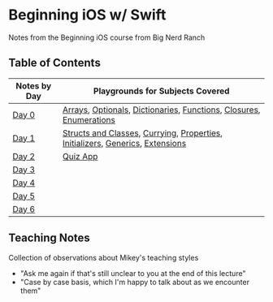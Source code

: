 # Beginning iOS w/ Swift

Notes from the Beginning iOS course from Big Nerd Ranch

## Table of Contents

|  Notes by Day | Playgrounds for Subjects Covered  |
|---|---|
| [Day 0](./day-0.md)  | [Arrays](./arrays.playground/section-1.swift), [Optionals](./optionals.playground/section-1.swift), [Dictionaries](./dictionaries.playground/section-1.swift), [Functions](./functions.playground/section-1.swift), [Closures](./closures.playground/section-1.swift), [Enumerations](./enumerations.playground/section-1.swift) |
|[Day 1](./day-1.md)| [Structs and Classes](./structsandclasses.playground/section-1.swift), [Currying](./currying.playground/section-1.swift), [Properties](./properties.swift), [Initializers](./initializers.swift), [Generics](./generics.swift), [Extensions](./extensions.swift)   |
|[Day 2](./day-2.md)|[Quiz App](./Quiz)|
|[Day 3](./day-3.md)||
|[Day 4](./day-4.md)||
|[Day 5](./day-5.md)||
|[Day 6](./day-6.md)||

## Teaching Notes
Collection of observations about Mikey's teaching styles

- "Ask me again if that's still unclear to you at the end of this lecture"
- "Case by case basis, which I'm happy to talk about as we encounter them"


